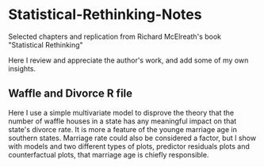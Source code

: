 # Statistical-Rethinking-Notes
Selected chapters and replication from Richard McElreath's book "Statistical Rethinking"

Here I review and appreciate the author's work, and add some of my own insights.


## Waffle and Divorce R file 
Here I use a simple multivariate model to disprove the theory that the number of waffle houses in a state has any meaningful impact on that state's divorce rate. It is more a feature of the younge marriage age in southern states. Marriage rate could also be considered a factor, but I show with models and two different types of plots, predictor residuals plots and counterfactual plots, that marriage age is chiefly responsible.
